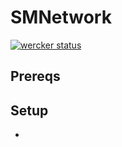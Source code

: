 # SMNetwork

[![wercker status](https://app.wercker.com/status/79e99a29dee6182bbb880fc88b1b9e88/s/master "wercker status")](https://app.wercker.com/project/byKey/79e99a29dee6182bbb880fc88b1b9e88)

## Prereqs

## Setup
- 